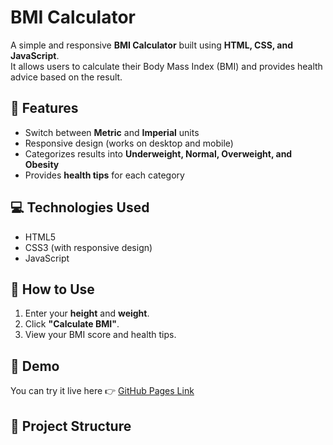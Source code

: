 # BMI Calculator

A simple and responsive **BMI Calculator** built using **HTML, CSS, and JavaScript**.  
It allows users to calculate their Body Mass Index (BMI) and provides health advice based on the result.  

## 🚀 Features
- Switch between **Metric** and **Imperial** units  
- Responsive design (works on desktop and mobile)  
- Categorizes results into **Underweight, Normal, Overweight, and Obesity**  
- Provides **health tips** for each category    

## 💻 Technologies Used
- HTML5  
- CSS3 (with responsive design)
- JavaScript  

## 📌 How to Use
1. Enter your **height** and **weight**.  
2. Click **"Calculate BMI"**.  
3. View your BMI score and health tips.  

## 🚀 Demo
You can try it live here 👉 [GitHub Pages Link](https://patel-vipul.github.io/BMI-Calculator/)  


## 📂 Project Structure
